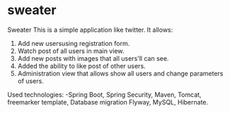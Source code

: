 # sweater
Sweater
This is a simple application like twitter. 
It allows:
1) Add new usersusing registration form.
2) Watch post of all users in main view.
3) Add new posts with images that all users'll can see.
4) Added the ability to like post of other users.
5) Administration view that allows show all users and change parameters of users.

Used technologies:
-Spring Boot, Spring Security, Maven, Tomcat, freemarker template, Database migration Flyway, MySQL, Hibernate.



